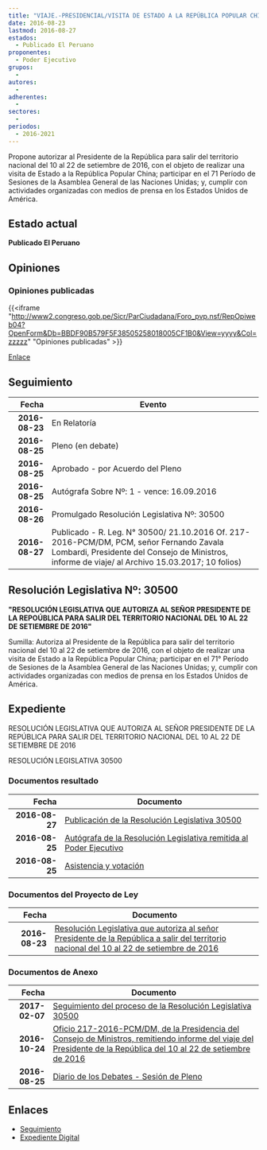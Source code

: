 ```yaml
---
title: "VIAJE.-PRESIDENCIAL/VISITA DE ESTADO A LA REPÚBLICA POPULAR CHINA Y A ESTADOS UNIDOS DE AMÉRICA"
date: 2016-08-23
lastmod: 2016-08-27
estados: 
  - Publicado El Peruano
proponentes: 
  - Poder Ejecutivo
grupos: 
  - 
autores: 
  - 
adherentes: 
  - 
sectores: 
  - 
periodos: 
  - 2016-2021
---
```


Propone autorizar al Presidente de la República para salir del territorio nacional del 10 al 22 de setiembre de 2016, con el objeto de realizar una visita de Estado a la República Popular China; participar en el 71 Período de Sesiones de la Asamblea General de las Naciones Unidas; y, cumplir con actividades organizadas con medios de prensa en los Estados Unidos de América.


## Estado actual

**Publicado El Peruano**

## Opiniones

### Opiniones publicadas

{{<iframe "http://www2.congreso.gob.pe/Sicr/ParCiudadana/Foro_pvp.nsf/RepOpiweb04?OpenForm&Db=BBDF90B579F5F38505258018005CF1B0&View=yyyy&Col=zzzzz" "Opiniones publicadas" >}}

[Enlace](http://www2.congreso.gob.pe/Sicr/ParCiudadana/Foro_pvp.nsf/RepOpiweb04?OpenForm&Db=BBDF90B579F5F38505258018005CF1B0&View=yyyy&Col=zzzzz)

## Seguimiento

| Fecha | Evento |
|------:|--------|
| **2016-08-23** | En Relatoría|
| **2016-08-25** | Pleno (en debate)|
| **2016-08-25** | Aprobado - por Acuerdo del Pleno|
| **2016-08-25** | Autógrafa Sobre Nº: 1 - vence: 16.09.2016|
| **2016-08-26** | Promulgado Resolución Legislativa Nº: 30500|
| **2016-08-27** | Publicado - R. Leg. N° 30500/ 21.10.2016 Of. 217-2016-PCM/DM, PCM, señor Fernando Zavala Lombardi, Presidente del Consejo de Ministros, informe de viaje/ al Archivo 15.03.2017; 10 folios)|

## Resolución Legislativa Nº: 30500

**"RESOLUCIÓN LEGISLATIVA QUE AUTORIZA AL SEÑOR PRESIDENTE DE LA REPOÚBLICA PARA SALIR DEL TERRITORIO NACIONAL DEL 10 AL 22 DE SETIEMBRE DE 2016"**

Sumilla: Autoriza al Presidente de la República para salir del territorio nacional del 10 al 22 de setiembre de 2016, con el objeto de realizar una visita de Estado a la República Popular China; participar en el 71° Período de Sesiones de la Asamblea General de las Naciones Unidas; y, cumplir con actividades organizadas con medios de prensa en los Estados Unidos de América.


## Expediente

RESOLUCIÓN LEGISLATIVA QUE AUTORIZA AL SEÑOR PRESIDENTE DE LA REPÚBLICA PARA SALIR DEL TERRITORIO NACIONAL DEL 10 AL 22 DE SETIEMBRE DE 2016

RESOLUCIÓN LEGISLATIVA 30500


### Documentos resultado

| Fecha | Documento |
|------:|--------|
| **2016-08-27** | [Publicación de la Resolución Legislativa 30500](http://www.leyes.congreso.gob.pe/Documentos/2016_2021/ADLP/Normas_Legales/30500-RLG..pdf) |
| **2016-08-25** | [Autógrafa de la Resolución Legislativa remitida al Poder Ejecutivo](http://www.leyes.congreso.gob.pe/Documentos/2016_2021/ADLP/Texto_Aprobado/AU0009320160825.pdf) |
| **2016-08-25** | [Asistencia y votación](http://www.leyes.congreso.gob.pe/Documentos/2016_2021/Asistencia_y_Votacion/Proyectos_de_Ley/AV0009320160825..pdf) |

### Documentos del Proyecto de Ley

| Fecha | Documento |
|------:|--------|
| **2016-08-23** | [Resolución Legislativa que autoriza al señor Presidente de la República a salir del territorio nacional del 10 al 22 de setiembre de 2016](http://www.leyes.congreso.gob.pe/Documentos/2016_2021/Proyectos_de_Ley_y_de_Resoluciones_Legislativas/PL0009120160822.pdf) |

### Documentos de Anexo

| Fecha | Documento |
|------:|--------|
| **2017-02-07** | [Seguimiento del proceso de la Resolución Legislativa 30500](http://www2.congreso.gob.pe/Sicr/TraDocEstProc/Contdoc03_2011.nsf/Docpub/5E98CC77C7427CFF052580C00074EB64/$FILE/00093PL20170207.pdf) |
| **2016-10-24** | [Oficio 217-2016-PCM/DM, de la Presidencia del Consejo de Ministros, remitiendo informe del viaje del Presidente de la República del 10 al 22 de setiembre de 2016](http://www.leyes.congreso.gob.pe/Documentos/2016_2021/Oficios/Poder_Ejecutivo/OFICIO-217-2016-PCM-DM.pdf) |
| **2016-08-25** | [Diario de los Debates - Sesión de Pleno](http://www.leyes.congreso.gob.pe/Documentos/2016_2021/ADLP/Diario_Debates/30500_DD.pdf) |

## Enlaces 

- [Seguimiento](http://www2.congreso.gob.pe/Sicr/TraDocEstProc/CLProLey2016.nsf/f7fff46988ca05b1052578e100829cc7/0b8729bb4674425905258018005dbffa?OpenDocument)
- [Expediente Digital](http://www2.congreso.gob.pehttp://www2.congreso.gob.pe/Sicr/TraDocEstProc/CLProLey2016.nsf/f7fff46988ca05b1052578e100829cc7/0b8729bb4674425905258018005dbffa?OpenDocument&Click=05257FB7005EB655.eb71d0cf91d8294e05256cdf006b5706/$Body/0.1C6C)
